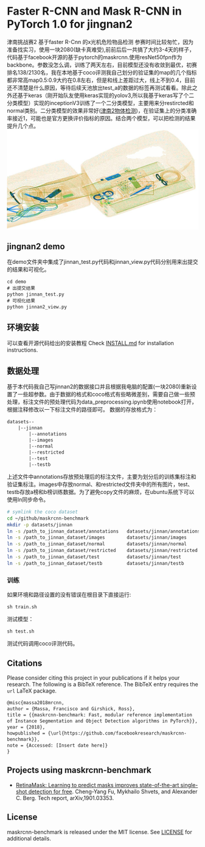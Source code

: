 # Faster R-CNN and Mask R-CNN in PyTorch 1.0 for jingnan2

津南挑战赛2 基于faster R-Cnn 的x光机危险物品检测
参赛时间比较匆忙，因为准备找实习，使用一块2080(缺卡真难受),前前后后一共搞了大约3-4天的样子，代码基于facebook开源的基于pytorch的maskrcnn.使用resNet50fpn作为backbone。参数没怎么调，训练了两天左右，目前模型还没有收敛到最优，初赛排名138/2130名，我在本地基于coco评测我自己划分的验证集的map的几个指标都非常高map0.5:0.9大约在0.8左右，但是和线上差距过大，线上不到0.4，目前还不清楚是什么原因，等待后续天池放出test_a的数据的标签再测试看看。除此之外还基于keras（刚开始队友使用keras实现的yolov3,所以我基于keras写了个二分类模型）实现的inceptionV3训练了一个二分类模型，主要用来分restircted和normal类别。二分类模型的效果非常好([津南2物体检测](https://github.com/huaifeng1993/JinNanCompetition2))，在验证集上的分类准确率接近1，可能也是官方更换评价指标的原因。结合两个模型，可以把检测的结果提升几个点。
![alt text](demo/demo2.png "from https://github.com/huaifeng1993/JinNanCompetition2/blob/master/demo/COCO%20detections_screenshot_27.03.20191.png")


## jingnan2  demo

在demo文件夹中集成了jinnan_test.py代码和jinnan_view.py代码分别用来出提交的结果和可视化。
```
cd demo
# 出提交结果
python jinnan_test.py
# 可视化结果
python jinnan2_view.py
```

## 环境安装

可以查看开源代码给出的安装教程
Check [INSTALL.md](INSTALL.md) for installation instructions.

## 数据处理
基于本代码我自己写jinnan2的数据接口并且根据我电脑的配置(一块2080)重新设置了一些超参数。由于数据的格式和coco格式有些略微差别，需要自己做一些预处理，标注文件的预处理代码为data_preprocessing.ipynb使用notebook打开，根据注释修改以一下标注文件的路径即可。
数据的存放格式为：
```
datasets--
    |--jinnan
        |--annotations
        |--images
        |--normal
        |--restricted
        |--test
        |--testb
```
上述文件中annotations存放预处理后的标注文件，主要为划分后的训练集标注和验证集标注。images中存放normal、和restricted文件夹中的所有图片，test、testb存放a榜和b榜训练数据。为了避免copy文件的麻烦，在ubuntu系统下可以使用ln同步命令。

```bash
# symlink the coco dataset
cd ~/github/maskrcnn-benchmark
mkdir -p datasets/jinnan
ln -s /path_to_jinnan_dataset/annotations   datasets/jinnan/annotations
ln -s /path_to_jinnan_dataset/images        datasets/jinnan/images
ln -s /path_to_jinnan_dataset/normal        datasets/jinnan/normal
ln -s /path_to_jinnan_dataset/restricted    datasets/jinnan/restricted
ln -s /path_to_jinnan_dataset/test          datasets/jinnan/test
ln -s /path_to_jinnan_dataset/testb         datasets/jinnan/testb
```
      
### 训练

如果环境和路径设置的没有错误在根目录下直接运行:
```
sh train.sh
```
测试模型：
```
sh test.sh
```
测试代码调用coco评测代码。


## Citations
Please consider citing this project in your publications if it helps your research. The following is a BibTeX reference. The BibTeX entry requires the `url` LaTeX package.
```
@misc{massa2018mrcnn,
author = {Massa, Francisco and Girshick, Ross},
title = {{maskrcnn-benchmark: Fast, modular reference implementation of Instance Segmentation and Object Detection algorithms in PyTorch}},
year = {2018},
howpublished = {\url{https://github.com/facebookresearch/maskrcnn-benchmark}},
note = {Accessed: [Insert date here]}
}
```

## Projects using maskrcnn-benchmark

- [RetinaMask: Learning to predict masks improves state-of-the-art single-shot detection for free](https://arxiv.org/abs/1901.03353). 
  Cheng-Yang Fu, Mykhailo Shvets, and Alexander C. Berg.
  Tech report, arXiv,1901.03353.



## License

maskrcnn-benchmark is released under the MIT license. See [LICENSE](LICENSE) for additional details.
